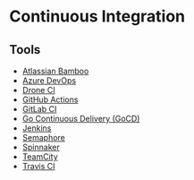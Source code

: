 # Continuous Integration

<!--
https://linkedin.com/learning/continuous-integration-tools/building-your-ci-cd-pipeline
-->

## Tools

- [Atlassian Bamboo](/atlassian/atlassian-bamboo.md)
- [Azure DevOps](/azure/services/azure-devops/README.md)
- [Drone CI](/drone-ci.md)
- [GitHub Actions](/github/actions/README.md)
- [GitLab CI](/gitlab/gitlab-ci.md)
- [Go Continuous Delivery (GoCD)](/gocd.md)
- [Jenkins](/jenkins/README.md)
- [Semaphore](https://semaphoreci.com/)
- [Spinnaker](/spinnaker.md)
- [TeamCity](https://jetbrains.com/teamcity/)
- [Travis CI](https://travis-ci.com/)

<!--
- [AWS CodeDeploy](/aws/services/aws-codedeploy.md)
- [AWS CodePipeline](/aws/services/aws-codepipeline.md)
- [Buddy](/buddy.md)
- [Deployer (PHP)](/deployer.md)
- [Shippable (now JFrog Pipelines)](https://shippable.com)
- [Walle (Chinese)](http://walle-web.io)
-->
